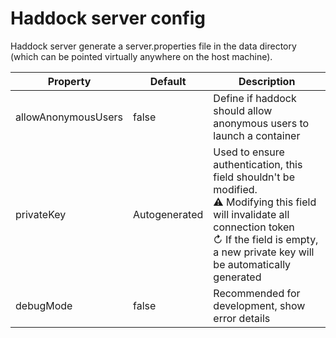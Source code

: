 # Haddock server config
Haddock server generate a server.properties file in the data directory (which can be pointed virtually anywhere on the host machine).

| Property            | Default       | Description                                                                                                                                                                                                        |
|---------------------|---------------|--------------------------------------------------------------------------------------------------------------------------------------------------------------------------------------------------------------------|
| allowAnonymousUsers | false         | Define if haddock should allow anonymous users to launch a container                                                                                                                                               |
| privateKey          | Autogenerated | Used to ensure authentication, this field shouldn't be modified. <br/>⚠ Modifying this field will invalidate all connection token <br/> ↻ If the field is empty, a new private key will be automatically generated |
| debugMode           | false         | Recommended for development, show error details                                                                                                                                                                    |